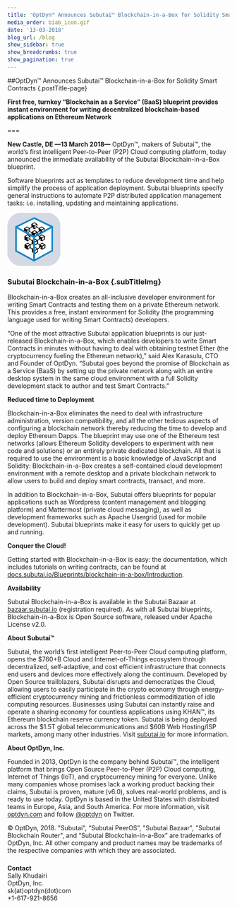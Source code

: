 ```yaml
---
title: 'OptDyn™ Announces Subutai™ Blockchain-in-a-Box for Solidity Smart Contracts'
media_order: biab_icon.gif
date: '13-03-2018'
blog_url: /blog
show_sidebar: true
show_breadcrumbs: true
show_pagination: true
---
```


##OptDyn™ Announces Subutai™ Blockchain-in-a-Box for Solidity Smart Contracts {.postTitle-page}

**First free, turnkey “Blockchain as a Service” (BaaS) blueprint provides instant environment for writing decentralized blockchain-based applications on Ethereum Network**

===

**New Castle, DE —13 March 2018—** OptDyn™, makers of Subutai™, the world’s first intelligent Peer-to-Peer (P2P) Cloud computing platform, today announced the immediate availability of the Subutai Blockchain-in-a-Box blueprint.

Software blueprints act as templates to reduce development time and help simplify the process of application deployment. Subutai blueprints specify general instructions to automate P2P distributed application management tasks: i.e. installing, updating and maintaining applications.

![Subutai Blockchain-in-a-Box](biab_icon.gif?classes=singleImgLeft)

### Subutai Blockchain-in-a-Box {.subTitleImg}

Blockchain-in-a-Box creates an all-inclusive developer environment for writing Smart Contracts and testing them on a private Ethereum network. This provides a free, instant environment for Solidity (the programming language used for writing Smart Contracts) developers.

“One of the most attractive Subutai application blueprints is our just-released Blockchain-in-a-Box, which enables developers to write Smart Contracts in minutes without having to deal with obtaining testnet Ether (the cryptocurrency fueling the Ethereum network),” said Alex Karasulu, CTO and Founder of OptDyn. “Subutai goes beyond the promise of Blockchain as a Service (BaaS) by setting up the private network along with an entire desktop system in
the same cloud environment with a full Solidity development stack to author and test Smart Contracts.”

**Reduced time to Deployment**

Blockchain-in-a-Box eliminates the need to deal with infrastructure administration, version compatibility, and all the other tedious aspects of configuring a blockchain network thereby reducing the time to develop and deploy Ethereum Dapps. The blueprint may use one of the Ethereum test networks (allows Ethereum Solidity developers to experiment with new code and solutions) or an entirely private dedicated blockchain. All that is required to use the environment is a basic knowledge of JavaScript and Solidity: Blockchain-in-a-Box creates a self-contained cloud development environment with a remote desktop and a private blockchain network to allow users to build and deploy smart contracts, transact, and more.

In addition to Blockchain-in-a-Box, Subutai offers blueprints for popular applications such as Wordpress (content management and blogging platform) and Mattermost (private cloud messaging), as well as development frameworks such as Apache Usergrid (used for mobile development). Subutai blueprints make it easy for users to quickly get up and running.

**Conquer the Cloud!**

Getting started with Blockchain-in-a-Box is easy: the documentation, which includes tutorials on writing contracts, can be found at [docs.subutai.io/Blueprints/blockchain-in-a-box/Introduction](https://docs.subutai.io/Blueprints/blockchain-in-a-box/Introduction.html).

**Availability**

Subutai Blockchain-in-a-Box is available in the Subutai Bazaar at [bazaar.subutai.io](https://bazaar.subutai.io/) (registration required). As with all Subutai blueprints, Blockchain-in-a-Box is Open Source software, released under Apache License v2.0.

**About Subutai™**

Subutai, the world’s first intelligent Peer-to-Peer Cloud computing platform, opens the $760+B Cloud and Internet-of-Things ecosystem through decentralized, self-adaptive, and cost efficient infrastructure that connects end users and devices more effectively along the continuum. Developed by Open Source trailblazers, Subutai disrupts and democratizes the Cloud, allowing users to easily participate in the crypto economy through energy-efficient cryptocurrency mining and frictionless commoditization of idle computing resources. Businesses using Subutai can instantly raise and operate a sharing economy for countless applications using KHAN™, its Ethereum blockchain reserve currency token. Subutai is being deployed across the $1.5T global telecommunications and $60B Web Hosting/ISP markets, among many other industries. Visit [subutai.io](https://subutai.io/) for more information.

**About OptDyn, Inc.**

Founded in 2013, OptDyn is the company behind Subutai™, the intelligent platform that brings Open Source Peer-to-Peer (P2P) Cloud computing, Internet of Things (IoT), and cryptocurrency mining for everyone. Unlike many companies whose promises lack a working product backing their claims, Subutai is proven, mature (v6.0), solves real-world problems, and is ready to use today. OptDyn is based in the United States with distributed teams in Europe, Asia, and South America. For more information, visit [optdyn.com](https://optdyn.com/) and follow [@optdyn](https://twitter.com/optdyn) on Twitter.

© OptDyn, 2018. "Subutai", “Subutai PeerOS”, "Subutai Bazaar", "Subutai Blockchain Router", and “Subutai Blockchain-in-a-Box” are trademarks of OptDyn, Inc. All other company and product names may be trademarks of the respective companies with which they are associated.

###

**Contact**<br>
Sally Khudairi<br>
OptDyn, Inc.<br>
sk(at)optdyn(dot)com<br>
+1-617-921-8656
